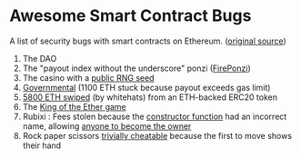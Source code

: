 # Awesome Smart Contract Bugs

A list of security bugs with smart contracts on Ethereum. ([original source](https://www.reddit.com/r/ethereum/comments/4omdlf/to_kickstart_the_building_safer_smart_contracts/))

 1. The DAO
 1. The "payout index without the underscore" ponzi ([FirePonzi](https://www.reddit.com/r/ethereum/comments/4e5y30/live_example_of_underhanded_solidity_coding_on/))
 1. The casino with a [public RNG seed](http://martin.swende.se/blog/Breaking_the_house.html)
 1. [Governmental](https://www.reddit.com/r/ethereum/comments/4ghzhv/governmentals_1100_eth_jackpot_payout_is_stuck/) (1100 ETH stuck because payout exceeds gas limit)
 1. [5800 ETH swiped](https://www.reddit.com/r/MakerDAO/comments/4niu10/critical_ether_token_wrapper_vulnerability_eth/) (by whitehats) from an ETH-backed ERC20 token
 1. The [King of the Ether game](http://www.kingoftheether.com/postmortem.html)
 1. Rubixi : Fees stolen because the [constructor function](https://etherscan.io/address/0xe82719202e5965Cf5D9B6673B7503a3b92DE20be#code) had an incorrect name, allowing [anyone to become the owner](https://bitcointalk.org/index.php?topic=1400536.60)
 1. Rock paper scissors [trivially cheatable](https://www.reddit.com/r/ethtrader/comments/4fpn6o/play_rockpaperscissors_for_1_eth_via_mist_wallet/) because the first to move shows their hand
